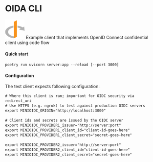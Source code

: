 # OIDA CLI

![](oida-icon.png)
Example client that implements OpenID Connect confidential client using code flow

#### Quick start

```command
poetry run uvicorn server:app --reload [--port 3000]
```

#### Configuration

The test client expects following configuration:

```command
# Where this client is ran; important for OIDC security via redirect_uri
# Use HTTPS (e.g. ngrok) to test against production OIDC servers
export MINIOIDC_ORIGIN="http://localhost:3000"

# Client ids and secrets are issued by the OIDC server
export MINIOIDC_PROVIDER1_issuer="http://server:port"
export MINIOIDC_PROVIDER1_client_id="client-id-goes-here"
export MINIOIDC_PROVIDER1_client_secret="secret-goes-here"

export MINIOIDC_PROVIDER2_issuer="http://server:port"
export MINIOIDC_PROVIDER2_client_id="client-id-goes-here"
export MINIOIDC_PROVIDER2_client_secret="secret-goes-here"
```
